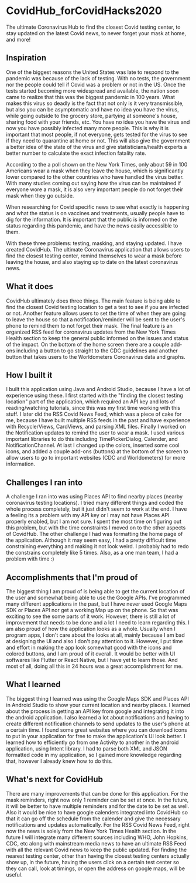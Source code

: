 # CovidHub_forCovidHacks2020
The ultimate Coronavirus Hub to find the closest Covid testing center, to stay updated on the latest Covid news, to never forget your mask at home, and more!
## Inspiration
One of the biggest reasons the United States was late to respond to the pandemic was because of the lack of testing. With no tests, the government nor the people could tell if Covid was a problem or not in the US. Once the tests started becoming more widespread and available, the nation soon came to realize that this was the biggest pandemic in 100 years. What makes this virus so deadly is the fact that not only is it very transmissible, but also you can be asymptomatic and have no idea you have the virus, while going outside to the grocery store, partying at someone's house, sharing food with your friends, etc. You have no idea you have the virus and now you have possibly infected many more people. This is why it is important that most people, if not everyone, gets tested for the virus to see if they need to quarantine at home or not. This will also give the government a better idea of the state of the virus and give statisticians/health experts a better number to calculate the exact infection fatality rate. 

According to the a poll shown on the New York Times, only about 59 in 100 Americans wear a mask when they leave the house, which is significantly lower compared to the other countries who have handled the virus better. With many studies coming out saying how the virus can be maintained if everyone wore a mask, it is also very important people do not forget their mask when they go outside. 

When researching for Covid specific news to see what exactly is happening and what the status is on vaccines and treatments, usually people have to dig for the information. It is important that the public is informed on the status regarding this pandemic, and have the news easily accessible to them. 

With these three problems: testing, masking, and staying updated. I have created CovidHub. The ultimate Coronavirus application that allows users to find the closest testing center, remind themselves to wear a mask before leaving the house, and also staying up to date on the latest coronavirus news. 

## What it does
CovidHub ultimately does three things. The main feature is being able to find the closest Covid testing location to get a test to see if you are infected or not. Another feature allows users to set the time of when they are going to leave the house so that a notification/reminder will be sent to the user's phone to remind them to not forget their mask. The final feature is an organized RSS feed for coronavirus updates from the New York Times Health section to keep the general public informed on the issues and status of the impact. On the bottom of the home screen there are a couple add-ons including a button to go straight to the CDC guidelines and another button that takes users to the Worldometers Coronavirus data and graphs. 

## How I built it
I built this application using Java and Android Studio, because I have a lot of experience using these. I first started with the "finding the closest testing location" part of the application, which required an API key and lots of reading/watching tutorials, since this was my first time working with this stuff. I later did the RSS Covid News Feed, which was a piece of cake for me, because I have built multiple RSS feeds in the past and have experience with RecyclerViews, CardViews, and parsing XML files. Finally I worked on the Notification updates to remind the user to wear a mask. I used various important libraries to do this including TimePickerDialog, Calender, and NotificationChannel. At last I changed up the colors, inserted some cool icons, and added a couple add-ons (buttons) at the bottom of the screen to allow users to go to important websites (CDC and Worldometers) for more information. 

## Challenges I ran into
A challenge I ran into was using Places API to find nearby places (nearby coronavirus testing locations). I tried many different things and coded the whole process completely, but it just didn't seem to work at the end. I have a feeling its a problem with my API key or I may not have Places API properly enabled, but I am not sure. I spent the most time on figuring out this problem, but with the time constraints I moved on to the other aspects of CovidHub. The other challenge I had was formatting the home page of the application. Although it may seem easy, I had a pretty difficult time constraining everything and making it not look weird. I probably had to redo the constrains completely like 5 times. Also, as a one man team, I had a problem with time :)

## Accomplishments that I'm proud of
The biggest thing I am proud of is being able to get the current location of the user and somewhat being able to use the Google APIs. I've programmed many different applications in the past, but I have never used Google Maps SDK or Places API nor get a working Map up on the phone. So that was exciting to see the some parts of it work. However, there is still a lot of improvement that needs to be done and a lot I need to learn regarding this. I am also proud of how the application looks as a whole. Usually when I program apps, I don't care about the looks at all, mainly because I am bad at designing the UI and also I don't pay attention to it. However, I put time and effort in making the app look somewhat good with the icons and colored buttons, and I am proud of it overall. It would be better with UI softwares like Flutter or React Native, but I have yet to learn those. And most of all, doing all this in 24 hours was a great accomplishment for me. 

## What I learned
The biggest thing I learned was using the Google Maps SDK and Places API in Android Studio to show your current location and nearby places. I learned about the process in getting an API key from google and integrating it into the android application. I also learned a lot about notifications and having to create different notification channels to send updates to the user's phone at a certain time. I found some great websites where you can download icons to put in your application for free to make the application's UI look better. I learned how to efficiently go from one Activity to another in the android application, using Intent library. I had to parse both XML and JSON formatted code in my application, so I gained more knowledge regarding that, however I already knew how to do this. 

## What's next for CovidHub
There are many improvements that can be done for this application. For the mask reminders, right now only 1 reminder can be set at once. In the future, it will be better to have multiple reminders and for the date to be set as well. Also it would be nice to have google calenders integrated into CovidHub so that it can go off the schedule from the calender and give the necessary notifications and updates automatically. For the RSS Covid News Feed, right now the news is solely from the New York Times Health section. In the future I will integrate many different sources including WHO, John Hopkins, CDC, etc along with mainstream media news to have an ultimate RSS Feed with all the relevant Covid news to keep the public updated. For finding the nearest testing center, other than having the closest testing centers actually show up, in the future, having the users click on a certain test center so they can call, look at timings, or open the address on google maps, will be useful.

